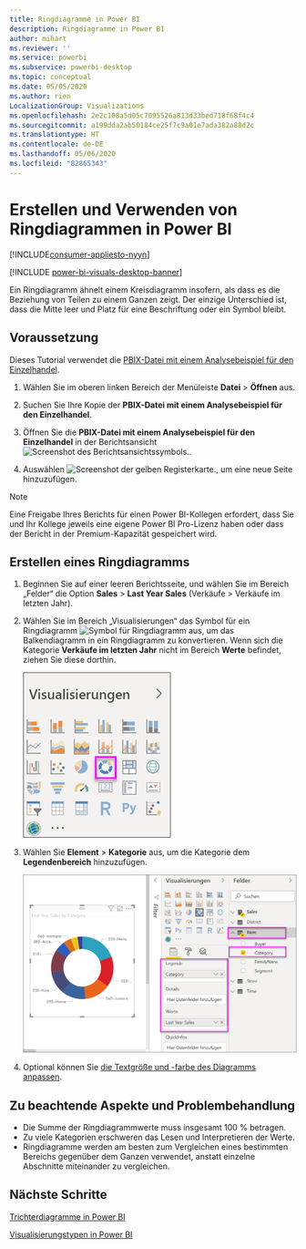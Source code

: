 ```yaml
---
title: Ringdiagramme in Power BI
description: Ringdiagramme in Power BI
author: mihart
ms.reviewer: ''
ms.service: powerbi
ms.subservice: powerbi-desktop
ms.topic: conceptual
ms.date: 05/05/2020
ms.author: rien
LocalizationGroup: Visualizations
ms.openlocfilehash: 2e2c108a5d05c7095526a813d33bed718f68f4c4
ms.sourcegitcommit: a199dda2ab50184ce25f7c9a01e7ada382a88d2c
ms.translationtype: HT
ms.contentlocale: de-DE
ms.lasthandoff: 05/06/2020
ms.locfileid: "82865343"
---
```

# <a name="create-and-use-doughnut-charts-in-power-bi"></a>Erstellen und Verwenden von Ringdiagrammen in Power BI

[!INCLUDE[consumer-appliesto-nyyn](../includes/consumer-appliesto-nyyn.md)]

[!INCLUDE [power-bi-visuals-desktop-banner](../includes/power-bi-visuals-desktop-banner.md)]

Ein Ringdiagramm ähnelt einem Kreisdiagramm insofern, als dass es die Beziehung von Teilen zu einem Ganzen zeigt. Der einzige Unterschied ist, dass die Mitte leer und Platz für eine Beschriftung oder ein Symbol bleibt.

## <a name="prerequisite"></a>Voraussetzung

Dieses Tutorial verwendet die [PBIX-Datei mit einem Analysebeispiel für den Einzelhandel](https://download.microsoft.com/download/9/6/D/96DDC2FF-2568-491D-AAFA-AFDD6F763AE3/Retail%20Analysis%20Sample%20PBIX.pbix).

1. Wählen Sie im oberen linken Bereich der Menüleiste **Datei** > **Öffnen** aus.
   
2. Suchen Sie Ihre Kopie der **PBIX-Datei mit einem Analysebeispiel für den Einzelhandel**.

1. Öffnen Sie die **PBIX-Datei mit einem Analysebeispiel für den Einzelhandel** in der Berichtsansicht ![Screenshot des Berichtsansichtssymbols.](media/power-bi-visualization-kpi/power-bi-report-view.png).

1. Auswählen ![Screenshot der gelben Registerkarte.,](media/power-bi-visualization-kpi/power-bi-yellow-tab.png) um eine neue Seite hinzuzufügen.


> [!NOTE]
> Eine Freigabe Ihres Berichts für einen Power BI-Kollegen erfordert, dass Sie und Ihr Kollege jeweils eine eigene Power BI Pro-Lizenz haben oder dass der Bericht in der Premium-Kapazität gespeichert wird.    

## <a name="create-a-doughnut-chart"></a>Erstellen eines Ringdiagramms

1. Beginnen Sie auf einer leeren Berichtsseite, und wählen Sie im Bereich „Felder“ die Option **Sales** \> **Last Year Sales** (Verkäufe > Verkäufe im letzten Jahr).  
   
3. Wählen Sie im Bereich „Visualisierungen“ das Symbol für ein Ringdiagramm ![Symbol für Ringdiagramm](media/power-bi-visualization-doughnut-charts/power-bi-icon.png) aus, um das Balkendiagramm in ein Ringdiagramm zu konvertieren. Wenn sich die Kategorie **Verkäufe im letzten Jahr** nicht im Bereich **Werte** befindet, ziehen Sie diese dorthin.
     
   ![Bereich „Visualisierung“ mit ausgewähltem Ringdiagramm](media/power-bi-visualization-doughnut-charts/power-bi-doughnut-chart.png)

4. Wählen Sie **Element** \> **Kategorie** aus, um die Kategorie dem **Legendenbereich** hinzuzufügen. 
     
    ![Ringdiagramm neben Bereich „Felder“](media/power-bi-visualization-doughnut-charts/power-bi-doughnut-done.png)

5. Optional können Sie [die Textgröße und -farbe des Diagramms anpassen](power-bi-visualization-customize-title-background-and-legend.md). 

## <a name="considerations-and-troubleshooting"></a>Zu beachtende Aspekte und Problembehandlung
* Die Summe der Ringdiagrammwerte muss insgesamt 100 % betragen.
* Zu viele Kategorien erschweren das Lesen und Interpretieren der Werte.
* Ringdiagramme werden am besten zum Vergleichen eines bestimmten Bereichs gegenüber dem Ganzen verwendet, anstatt einzelne Abschnitte miteinander zu vergleichen. 

## <a name="next-steps"></a>Nächste Schritte
[Trichterdiagramme in Power BI](power-bi-visualization-funnel-charts.md)

[Visualisierungstypen in Power BI](power-bi-visualization-types-for-reports-and-q-and-a.md)


